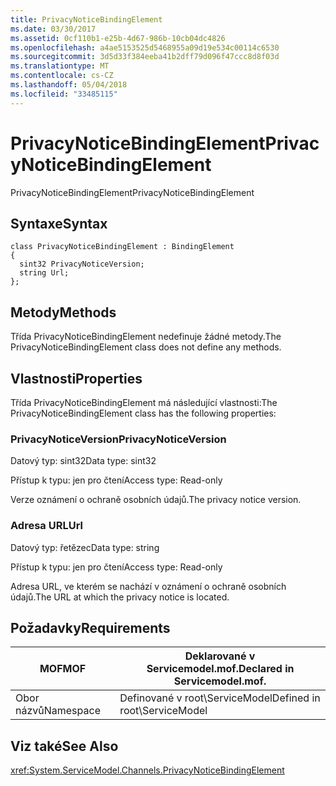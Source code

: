 ```yaml
---
title: PrivacyNoticeBindingElement
ms.date: 03/30/2017
ms.assetid: 0cf110b1-e25b-4d67-986b-10cb04dc4826
ms.openlocfilehash: a4ae5153525d5468955a09d19e534c00114c6530
ms.sourcegitcommit: 3d5d33f384eeba41b2dff79d096f47ccc8d8f03d
ms.translationtype: MT
ms.contentlocale: cs-CZ
ms.lasthandoff: 05/04/2018
ms.locfileid: "33485115"
---
```

# <a name="privacynoticebindingelement"></a><span data-ttu-id="3da83-102">PrivacyNoticeBindingElement</span><span class="sxs-lookup"><span data-stu-id="3da83-102">PrivacyNoticeBindingElement</span></span>
<span data-ttu-id="3da83-103">PrivacyNoticeBindingElement</span><span class="sxs-lookup"><span data-stu-id="3da83-103">PrivacyNoticeBindingElement</span></span>  
  
## <a name="syntax"></a><span data-ttu-id="3da83-104">Syntaxe</span><span class="sxs-lookup"><span data-stu-id="3da83-104">Syntax</span></span>  
  
```  
class PrivacyNoticeBindingElement : BindingElement  
{  
  sint32 PrivacyNoticeVersion;  
  string Url;  
};  
```  
  
## <a name="methods"></a><span data-ttu-id="3da83-105">Metody</span><span class="sxs-lookup"><span data-stu-id="3da83-105">Methods</span></span>  
 <span data-ttu-id="3da83-106">Třída PrivacyNoticeBindingElement nedefinuje žádné metody.</span><span class="sxs-lookup"><span data-stu-id="3da83-106">The PrivacyNoticeBindingElement class does not define any methods.</span></span>  
  
## <a name="properties"></a><span data-ttu-id="3da83-107">Vlastnosti</span><span class="sxs-lookup"><span data-stu-id="3da83-107">Properties</span></span>  
 <span data-ttu-id="3da83-108">Třída PrivacyNoticeBindingElement má následující vlastnosti:</span><span class="sxs-lookup"><span data-stu-id="3da83-108">The PrivacyNoticeBindingElement class has the following properties:</span></span>  
  
### <a name="privacynoticeversion"></a><span data-ttu-id="3da83-109">PrivacyNoticeVersion</span><span class="sxs-lookup"><span data-stu-id="3da83-109">PrivacyNoticeVersion</span></span>  
 <span data-ttu-id="3da83-110">Datový typ: sint32</span><span class="sxs-lookup"><span data-stu-id="3da83-110">Data type: sint32</span></span>  
  
 <span data-ttu-id="3da83-111">Přístup k typu: jen pro čtení</span><span class="sxs-lookup"><span data-stu-id="3da83-111">Access type: Read-only</span></span>  
  
 <span data-ttu-id="3da83-112">Verze oznámení o ochraně osobních údajů.</span><span class="sxs-lookup"><span data-stu-id="3da83-112">The privacy notice version.</span></span>  
  
### <a name="url"></a><span data-ttu-id="3da83-113">Adresa URL</span><span class="sxs-lookup"><span data-stu-id="3da83-113">Url</span></span>  
 <span data-ttu-id="3da83-114">Datový typ: řetězec</span><span class="sxs-lookup"><span data-stu-id="3da83-114">Data type: string</span></span>  
  
 <span data-ttu-id="3da83-115">Přístup k typu: jen pro čtení</span><span class="sxs-lookup"><span data-stu-id="3da83-115">Access type: Read-only</span></span>  
  
 <span data-ttu-id="3da83-116">Adresa URL, ve kterém se nachází v oznámení o ochraně osobních údajů.</span><span class="sxs-lookup"><span data-stu-id="3da83-116">The URL at which the privacy notice is located.</span></span>  
  
## <a name="requirements"></a><span data-ttu-id="3da83-117">Požadavky</span><span class="sxs-lookup"><span data-stu-id="3da83-117">Requirements</span></span>  
  
|<span data-ttu-id="3da83-118">MOF</span><span class="sxs-lookup"><span data-stu-id="3da83-118">MOF</span></span>|<span data-ttu-id="3da83-119">Deklarované v Servicemodel.mof.</span><span class="sxs-lookup"><span data-stu-id="3da83-119">Declared in Servicemodel.mof.</span></span>|  
|---------|-----------------------------------|  
|<span data-ttu-id="3da83-120">Obor názvů</span><span class="sxs-lookup"><span data-stu-id="3da83-120">Namespace</span></span>|<span data-ttu-id="3da83-121">Definované v root\ServiceModel</span><span class="sxs-lookup"><span data-stu-id="3da83-121">Defined in root\ServiceModel</span></span>|  
  
## <a name="see-also"></a><span data-ttu-id="3da83-122">Viz také</span><span class="sxs-lookup"><span data-stu-id="3da83-122">See Also</span></span>  
 <xref:System.ServiceModel.Channels.PrivacyNoticeBindingElement>
